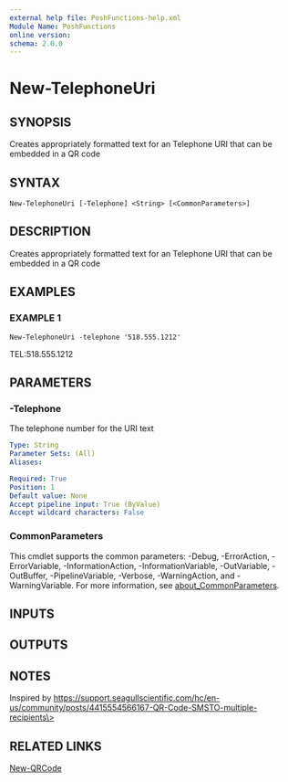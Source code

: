 ```yaml
---
external help file: PoshFunctions-help.xml
Module Name: PoshFunctions
online version:
schema: 2.0.0
---
```


# New-TelephoneUri

## SYNOPSIS
Creates appropriately formatted text for an Telephone URI that can be embedded in a QR code

## SYNTAX

```
New-TelephoneUri [-Telephone] <String> [<CommonParameters>]
```

## DESCRIPTION
Creates appropriately formatted text for an Telephone URI that can be embedded in a QR code

## EXAMPLES

### EXAMPLE 1
```
New-TelephoneUri -telephone '518.555.1212'
```

TEL:518.555.1212

## PARAMETERS

### -Telephone
The telephone number for the URI text

```yaml
Type: String
Parameter Sets: (All)
Aliases:

Required: True
Position: 1
Default value: None
Accept pipeline input: True (ByValue)
Accept wildcard characters: False
```

### CommonParameters
This cmdlet supports the common parameters: -Debug, -ErrorAction, -ErrorVariable, -InformationAction, -InformationVariable, -OutVariable, -OutBuffer, -PipelineVariable, -Verbose, -WarningAction, and -WarningVariable. For more information, see [about_CommonParameters](http://go.microsoft.com/fwlink/?LinkID=113216).

## INPUTS

## OUTPUTS

## NOTES
Inspired by https://support.seagullscientific.com/hc/en-us/community/posts/4415554566167-QR-Code-SMSTO-multiple-recipients\>

## RELATED LINKS

[New-QRCode]()

